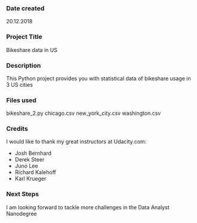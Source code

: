 ### Date created
20.12.2018

### Project Title
Bikeshare data in US

### Description
This Python project provides you with statistical data of bikeshare usage in 3 US cities

### Files used
bikeshare_2.py
chicago.csv
new_york_city.csv
washington.csv

### Credits
I would like to thank my great instructors at Udacity.com:
- Josh Bernhard
- Derek Steer
- Juno Lee
- Richard Kalehoff
- Karl Krueger

### Next Steps
I am looking forward to tackle more challenges in the Data Analyst Nanodegree
